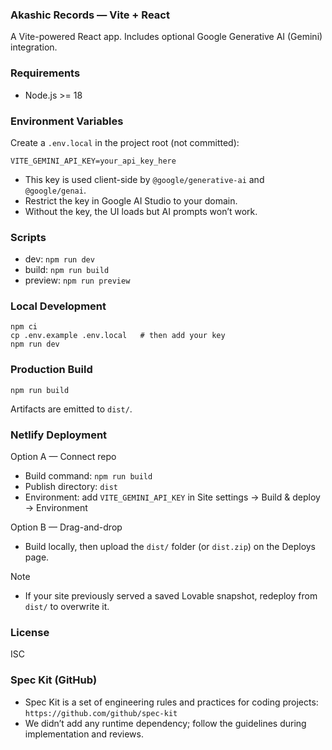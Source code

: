 ### Akashic Records — Vite + React

A Vite-powered React app. Includes optional Google Generative AI (Gemini) integration.

### Requirements
- Node.js >= 18

### Environment Variables
Create a `.env.local` in the project root (not committed):

```
VITE_GEMINI_API_KEY=your_api_key_here
```

- This key is used client-side by `@google/generative-ai` and `@google/genai`.
- Restrict the key in Google AI Studio to your domain.
- Without the key, the UI loads but AI prompts won’t work.

 

### Scripts
- dev: `npm run dev`
- build: `npm run build`
- preview: `npm run preview`

### Local Development
```
npm ci
cp .env.example .env.local   # then add your key
npm run dev
```

### Production Build
```
npm run build
```
Artifacts are emitted to `dist/`.

### Netlify Deployment
Option A — Connect repo
- Build command: `npm run build`
- Publish directory: `dist`
- Environment: add `VITE_GEMINI_API_KEY` in Site settings → Build & deploy → Environment

Option B — Drag-and-drop
- Build locally, then upload the `dist/` folder (or `dist.zip`) on the Deploys page.

Note
- If your site previously served a saved Lovable snapshot, redeploy from `dist/` to overwrite it.

### License
ISC

### Spec Kit (GitHub)
- Spec Kit is a set of engineering rules and practices for coding projects: `https://github.com/github/spec-kit`
- We didn’t add any runtime dependency; follow the guidelines during implementation and reviews.
